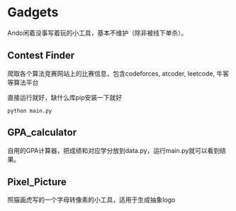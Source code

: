 # Gadgets

Ando闲着没事写着玩的小工具，基本不维护（除非被线下单杀）。

## Contest Finder

爬取各个算法竞赛网站上的比赛信息，包含codeforces, atcoder, leetcode, 牛客等算法平台

直接运行就好，缺什么库pip安装一下就好

```
python main.py
```

## GPA_calculator

自用的GPA计算器，把成绩和对应学分放到data.py，运行main.py就可以看到结果。

## Pixel_Picture

照猫画虎写的一个字母转像素的小工具，适用于生成抽象logo